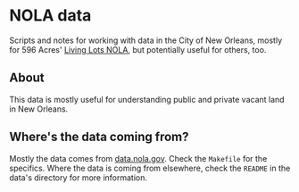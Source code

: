 NOLA data
=========

Scripts and notes for working with data in the City of New Orleans, mostly for
596 Acres' [Living Lots NOLA](https://github.com/596acres/livinglots-nola), but
potentially useful for others, too.


About
-----

This data is mostly useful for understanding public and private vacant land in
New Orleans.


Where's the data coming from?
-----------------------------

Mostly the data comes from [data.nola.gov](https://data.nola.gov/). Check the 
`Makefile` for the specifics. Where the data is coming from elsewhere, check the
`README` in the data's directory for more information.
